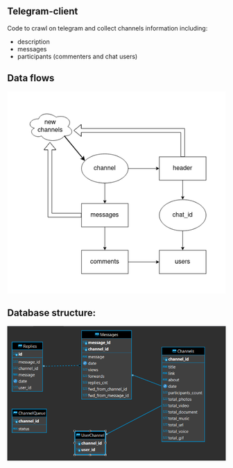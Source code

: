 ## Telegram-client

Code to crawl on telegram and collect channels information including:
- description  
- messages
- participants (commenters and chat users)

## Data flows

![flows](doc/images/Client_data_flows.drawio.png)


## Database structure:

![db](doc/images/db_structure.png)